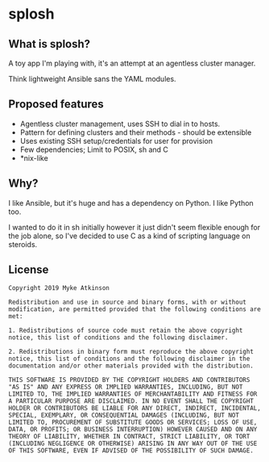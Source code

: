 # splosh

## What is splosh?

A toy app I'm playing with, it's an attempt at an agentless cluster manager.

Think lightweight Ansible sans the YAML modules.

## Proposed features 

* Agentless cluster management, uses SSH to dial in to hosts.
* Pattern for defining clusters and their methods - should be extensible
* Uses existing SSH setup/credentials for user for provision
* Few dependencies; Limit to POSIX, sh and C
* \*nix-like

## Why?

I like Ansible, but it's huge and has a dependency on Python. I like Python too.

I wanted to do it in sh initially however it just didn't seem flexible enough for the job alone, so I've decided to use C as a kind of scripting language on steroids.

## License

```
Copyright 2019 Myke Atkinson

Redistribution and use in source and binary forms, with or without modification, are permitted provided that the following conditions are met:

1. Redistributions of source code must retain the above copyright notice, this list of conditions and the following disclaimer.

2. Redistributions in binary form must reproduce the above copyright notice, this list of conditions and the following disclaimer in the documentation and/or other materials provided with the distribution.

THIS SOFTWARE IS PROVIDED BY THE COPYRIGHT HOLDERS AND CONTRIBUTORS "AS IS" AND ANY EXPRESS OR IMPLIED WARRANTIES, INCLUDING, BUT NOT LIMITED TO, THE IMPLIED WARRANTIES OF MERCHANTABILITY AND FITNESS FOR A PARTICULAR PURPOSE ARE DISCLAIMED. IN NO EVENT SHALL THE COPYRIGHT HOLDER OR CONTRIBUTORS BE LIABLE FOR ANY DIRECT, INDIRECT, INCIDENTAL, SPECIAL, EXEMPLARY, OR CONSEQUENTIAL DAMAGES (INCLUDING, BUT NOT LIMITED TO, PROCUREMENT OF SUBSTITUTE GOODS OR SERVICES; LOSS OF USE, DATA, OR PROFITS; OR BUSINESS INTERRUPTION) HOWEVER CAUSED AND ON ANY THEORY OF LIABILITY, WHETHER IN CONTRACT, STRICT LIABILITY, OR TORT (INCLUDING NEGLIGENCE OR OTHERWISE) ARISING IN ANY WAY OUT OF THE USE OF THIS SOFTWARE, EVEN IF ADVISED OF THE POSSIBILITY OF SUCH DAMAGE.
```
